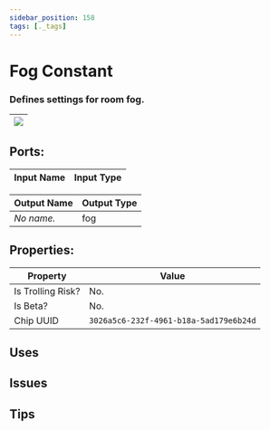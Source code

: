 ```yaml
---
sidebar_position: 158
tags: [._tags]
---
```


# Fog Constant


### Defines settings for room fog.

| ![](https://images-ext-2.discordapp.net/external/MPmIaQzlEPmgGWlgi-WxBBXt0Bjv_zWPkg1y1f_sy3s/https/www.recroomcircuits.com/image/circuit/absolute-value?width=206&height=108) |
|-----|

## Ports:

| Input Name | Input Type |
|-----------|-----------|

| Output Name | Output Type |
|-----------|-----------|
| *No name.* | fog |

## Properties:

| Property  | Value |
|-------------------|-----------|
| Is Trolling Risk? | No. |
| Is Beta? | No. |
| Chip UUID | `3026a5c6-232f-4961-b18a-5ad179e6b24d` |

## Uses

## Issues

## Tips